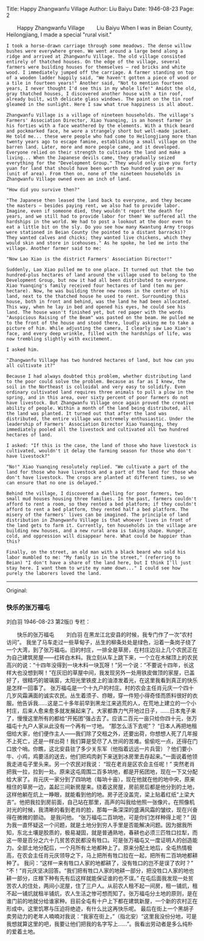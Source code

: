 Title: Happy Zhangwanfu Village
Author: Liu Baiyu
Date: 1946-08-23
Page: 2

　　Happy Zhangwanfu Village
　　Liu Baiyu
    When I was in Beian County, Heilongjiang, I made a special "rural visit."

    I took a horse-drawn carriage through some meadows. The dense willow bushes were everywhere green. We went around a large bend along a ridge and arrived at Zhangwanfu Village. The old village consisted entirely of thatched houses. On the edge of the village, several farmers were building houses for themselves – red bricks and white wood. I immediately jumped off the carriage. A farmer standing on top of a wooden ladder happily said, "We haven't gotten a piece of wood or a tile in fourteen years!" Another said, "Not to mention fourteen years, I never thought I'd see this in my whole life!" Amidst the old, gray thatched houses, I discovered another house with a tin roof, already built, with delicate glass windows. The paint on the tin roof gleamed in the sunlight. Here I saw what true happiness is all about.

    Zhangwanfu Village is a village of nineteen households. The village's Farmers' Association Director, Xiao Yuanqing, is an honest farmer in his forties with a face weathered by the elements. With a thick beard and pockmarked face, he wore a strangely short but well-made jacket. He told me... these were people who had come to Heilongjiang more than twenty years ago to escape famine, establishing a small village on the barren land. Later, more and more people came, and it developed. Everyone relied on their strength to cultivate the land and make a living... When the Japanese devils came, they gradually seized everything for the "Development Group." They would only give you forty yuan for land that should have been worth two hundred yuan per mu (unit of area). From then on, none of the nineteen households in Zhangwanfu Village owned even an inch of land.

    "How did you survive then?"

    "The Japanese then leased the land back to everyone, and they became the masters – besides paying rent, we also had to provide labor. Imagine, even if someone died, they wouldn't report the death for years, and we still had to provide labor for them! We suffered all the hardships in the world. We had to post a lookout at the door even to eat a little bit on the sly. Do you see how many Kwantung Army troops were stationed in Beian County (he pointed to a distant barracks)? They wanted calves and chicks; they wanted live chickens, which they would skin and store in icehouses." As he spoke, he led me into the village. Another farmer said to me:

    "Now Lao Xiao is the district Farmers' Association Director!"

    Suddenly, Lao Xiao pulled me to one place. It turned out that the two hundred-plus hectares of land around the village used to belong to the Development Group, but now it had all been distributed to everyone. Xiao Yuanqing's family received four hectares of land (ten mu per hectare). Now, he was building three new rooms in the center of his land, next to the thatched house he used to rent. Surrounding this house, both in front and behind, was the land he had been allocated. This way, when he lay in bed and opened his eyes, he could see his land. The house wasn't finished yet, but red paper with the words "Auspicious Raising of the Beam" was pasted on the beam. He pulled me to the front of the house and stood there, loudly asking me to take a picture of him. While adjusting the camera, I clearly saw Lao Xiao's face, and every deep wrinkle, filled with the hardships of life, was now trembling slightly with excitement.

    I asked him.

    "Zhangwanfu Village has two hundred hectares of land, but how can you all cultivate it?"

    Because I had always doubted this problem, whether distributing land to the poor could solve the problem. Because as far as I knew, the soil in the Northeast is colloidal and very easy to solidify. Even ordinary cultivated land requires three animals to pull a plow in the spring, and in this area, over sixty percent of poor farmers do not have livestock. But Zhangwanfu Village once again proved the creative ability of people. Within a month of the land being distributed, all the land was planted. It turned out that after the land was distributed, the entire village was extremely enthusiastic. Under the leadership of Farmers' Association Director Xiao Yuanqing, they immediately pooled all the livestock and cultivated all two hundred hectares of land.

    I asked: "If this is the case, the land of those who have livestock is cultivated, wouldn't it delay the farming season for those who don't have livestock?"

    "No!" Xiao Yuanqing resolutely replied. "We cultivate a part of the land for those who have livestock and a part of the land for those who don't have livestock. The crops are planted at different times, so we can ensure that no one is delayed."

    Behind the village, I discovered a dwelling for poor farmers, two small mud houses housing three families. In the past, farmers couldn't afford to rent a room, so they rented a bed platform; if they couldn't afford to rent a bed platform, they rented half a bed platform. The misery of the farmers' lives can be imagined. The principle of land distribution in Zhangwanfu Village is that whoever lives in front of the land gets to farm it. Currently, ten households in the village are building new houses, and a new rural area is taking shape. Hunger, cold, and oppression will disappear here. What could be happier than this?

    Finally, on the street, an old man with a black beard who sold his labor mumbled to me: "My family is in the street," (referring to Beian) "I don't have a share of the land here, but I think I'll just stay here. I want them to write my name down..." I could see how purely the laborers loved the land.



<hr /> 

Original: 


### 快乐的张万福屯
刘白羽
1946-08-23
第2版()
专栏：

　　快乐的张万福屯
　　刘白羽
    在黑龙江北安县的时候，我专门作了一次“农村访问”。
    我坐了马车走过一些草甸子，丛生的柳条处处是绿色，沿着一条岗子绕了一个大湾，到了张万福屯。旧的村庄，一排全是草房，在村庄边沿上几个农民正在为自己建筑房屋——红砖白木料。我立刻从车上跳下来，一个立在木梯顶上的农民高兴的说：“十四年没得到一块木料一块瓦呀！”另一个说：“不要说十四年，长这样大也没想到啊！”在灰旧的草屋中间，我发现另外一处用铁皮做顶的家屋，已盖好了，很精巧的玻璃窗，太阳光里铁皮上的油漆发着光，在这里我看到真正的快乐是怎样一回事了。
    张万福屯是一个十九户的村庄。村的农会主任肖元庆一个四十几岁风霜满面的诚实农民。丛生着须子、痧眼，穿一件短小得奇怪而质料很好的衣服。他告诉我……这是二十多年前早到黑龙江来逃荒的人，在荒地上建立的一个小村庄，后来人愈来愈多就发展起来了。大家都靠力气开地过日子，……日本鬼子来了，慢慢这里所有的都给“开拓团”强占去了。应该二百元一亩只给你四十元，张万福屯十九户人家从此没有一个再有一寸地。
    “那怎么活下去呢”？
    “日本人再把地租佃给大家，他们便作主人——我们除了交租之外，还要出荷，你想想人死了几年报不上死亡，还是一样出荷！我们算是受尽了人世间的苦难。偷偷吃一点，还得在门口放个哨。你瞧，这北安县驻了多少关东军（他指着远远一片兵营）？他们要小牛、小鸡，鸡要活的送去，他们把鸡肉剥下来送到冰房里去存起来。”一面说着他领我走进屯子里头来。另一个农民对我说：
    “现在老肖是区农会主任呢！”
    突然老肖把我一拉，拉到一处。原来这屯周围二百多垧地，都是开拓团地，现在一下又分配给大家了。肖元庆一家分到了四垧地（每垧十亩），现在他就在他的地中央，原来租住的草房一边，盖起三间新房屋来。绕着这房屋，房前房后都是他分到的土地，这样他躺在炕上一睁眼，就能看到他的地。房子还没盖完，梁上贴着红纸“上梁大吉”。他把我拉到房前面，自己站在那里，高声的叫我给他照一张像片。在照像机对光的时候，我清晰的看到老肖的脸，那每一条深深的盛满风霜的皱纹，现在兴奋得在微微的颤动。
    是我问他。
    “张万福屯二百垧地，可是你们怎样种得上呢？”
    因为我一直怀疑这一个问题，就是土地分到穷人手里是否能解决问题。因为据我所知，东北土壤是胶质的，极易凝固，就是普通熟地，春耕也必须三匹牲口拉犁，而这一带是百分之六十几贫苦农民都没有牲口。可是张万福屯又一度证明人的创造能力。全部土地分配后，一个月所有土地都种上了。原来分配土地后，全屯热情极高，在农会主任肖元庆领导之下，马上把所有牲口拉在一起，把所有二百垧地都耕种了。
    我问：“这样一来有牲口人家的地都耕了，没有牲口的岂不是误了农时？”
    “不！”肖元庆坚决回答。“我们把有牲口人家的地耕一部分，把没牲口人家的地也耕一部分，庄稼下种有先有后这样就能保证谁的也不误。”
    在屯后面我发现一处贫苦农人的住处，两间小泥屋，住了三户人。从前农人租不起一间房，租一铺炕，租不起一铺炕就租半铺炕，农人生活之惨可想而知了。张万福屯分土地的原则，是在谁门前的地就分给谁家种。目前全屯有十户上下都在建筑新屋，一个新的农村正在形成中。这里饥寒与压迫将绝迹，有什么比这再快乐呢。
    最后在街上一个黑胡子卖劳动力的老年人喃喃对我说：“我家在街上，”（指北安）“这里我没份分地，可是我想就算这里的吧，我要让他们把我的名字写上……”。我看出劳动者是多么纯朴的爱着土地。
